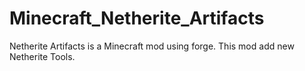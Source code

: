 # Minecraft_Netherite_Artifacts
Netherite Artifacts is a Minecraft mod using forge.
This mod add new Netherite Tools.

